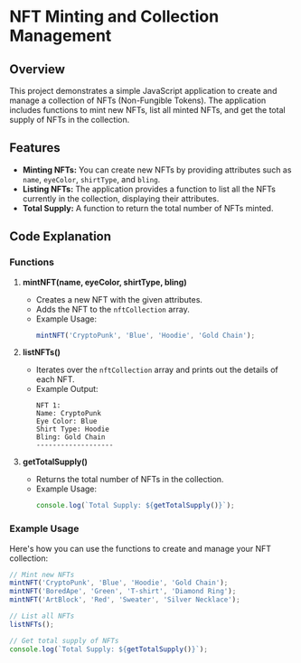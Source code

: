 # NFT Minting and Collection Management

## Overview

This project demonstrates a simple JavaScript application to create and manage a collection of NFTs (Non-Fungible Tokens). The application includes functions to mint new NFTs, list all minted NFTs, and get the total supply of NFTs in the collection.

## Features

- **Minting NFTs:** You can create new NFTs by providing attributes such as `name`, `eyeColor`, `shirtType`, and `bling`.
- **Listing NFTs:** The application provides a function to list all the NFTs currently in the collection, displaying their attributes.
- **Total Supply:** A function to return the total number of NFTs minted.

## Code Explanation

### Functions

1. **mintNFT(name, eyeColor, shirtType, bling)**
   - Creates a new NFT with the given attributes.
   - Adds the NFT to the `nftCollection` array.
   - Example Usage:
     ```javascript
     mintNFT('CryptoPunk', 'Blue', 'Hoodie', 'Gold Chain');
     ```

2. **listNFTs()**
   - Iterates over the `nftCollection` array and prints out the details of each NFT.
   - Example Output:
     ```
     NFT 1:
     Name: CryptoPunk
     Eye Color: Blue
     Shirt Type: Hoodie
     Bling: Gold Chain
     -------------------
     ```

3. **getTotalSupply()**
   - Returns the total number of NFTs in the collection.
   - Example Usage:
     ```javascript
     console.log(`Total Supply: ${getTotalSupply()}`);
     ```

### Example Usage

Here's how you can use the functions to create and manage your NFT collection:

```javascript
// Mint new NFTs
mintNFT('CryptoPunk', 'Blue', 'Hoodie', 'Gold Chain');
mintNFT('BoredApe', 'Green', 'T-shirt', 'Diamond Ring');
mintNFT('ArtBlock', 'Red', 'Sweater', 'Silver Necklace');

// List all NFTs
listNFTs();

// Get total supply of NFTs
console.log(`Total Supply: ${getTotalSupply()}`);
